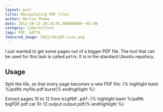 ```yaml
---
layout: post
title: Manipulating PDF files
author: Martin Thoma
date: 2012-10-13 10:24:01.000000000 +02:00
category: Cyberculture
tags: PDF, pdftk
featured_image: 2012/10/pdf-icon.png
---
```

I just wanted to get some pages out of a bigger PDF file. The tool that can be used for this task is called <code>pdftk</code>. It is in the standard Ubuntu repsitory.

<h2>Usage</h2>
Split the file, so that every page becomes a new PDF file:
{% highlight bash %}pdftk myfile.pdf burst{% endhighlight %}

Extract pages 10 to 12 from <tt>bigPDF.pdf</tt>:
{% highlight bash %}pdftk bigPDF.pdf cat 10-12 output output.pdf{% endhighlight %}
